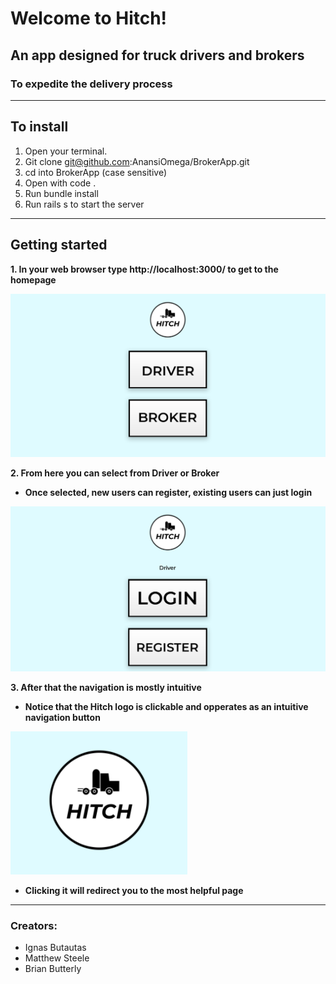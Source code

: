 
# Welcome to Hitch!

## An app designed for truck drivers and brokers 
### To expedite the delivery process
________________________________________________________

## To install 
1. Open your terminal.
2. Git clone git@github.com:AnansiOmega/BrokerApp.git
3. cd into BrokerApp (case sensitive)
4. Open with code .
5. Run bundle install
6. Run rails s to start the server
________________________________________________________

## Getting started 
**1. In your web browser type http://localhost:3000/ to get to the homepage**

![homepage](app/assets/images/screenshot1.png)

**2. From here you can select from Driver or Broker**
* **Once selected, new users can register, existing users can just login**

![login](app/assets/images/screenshot2.png)

**3. After that the navigation is mostly intuitive** 
* **Notice that the Hitch logo is clickable and opperates as an intuitive navigation button**

![logo](app/assets/images/screenshot3.png)

* **Clicking it will redirect you to the most helpful page**
________________________________________________________
### Creators:
* Ignas Butautas
* Matthew Steele
* Brian Butterly
